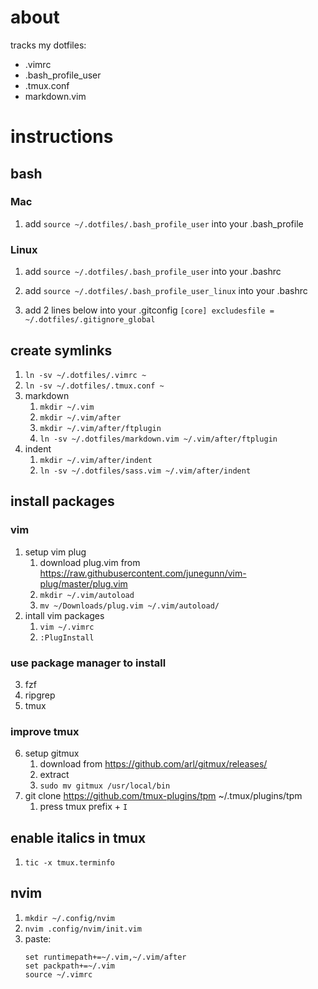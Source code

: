 # about
tracks my dotfiles:
- .vimrc
- .bash_profile_user
- .tmux.conf
- markdown.vim

# instructions

## bash

### Mac
1. add `source ~/.dotfiles/.bash_profile_user` into your .bash_profile

### Linux
1. add `source ~/.dotfiles/.bash_profile_user` into your .bashrc
2. add `source ~/.dotfiles/.bash_profile_user_linux` into your .bashrc

1. add 2 lines below into your .gitconfig
    `[core]
        excludesfile = ~/.dotfiles/.gitignore_global`

## create symlinks
1. `ln -sv ~/.dotfiles/.vimrc ~`
2. `ln -sv ~/.dotfiles/.tmux.conf ~`
3. markdown
    1. `mkdir ~/.vim`
    2. `mkdir ~/.vim/after`
    3. `mkdir ~/.vim/after/ftplugin`
    4. `ln -sv ~/.dotfiles/markdown.vim ~/.vim/after/ftplugin`
4. indent
    1. `mkdir ~/.vim/after/indent`
    2. `ln -sv ~/.dotfiles/sass.vim ~/.vim/after/indent`

## install packages
### vim
1. setup vim plug
    1. download plug.vim from https://raw.githubusercontent.com/junegunn/vim-plug/master/plug.vim
    2. `mkdir ~/.vim/autoload`
    3. `mv ~/Downloads/plug.vim ~/.vim/autoload/`
2. intall vim packages
    1. `vim ~/.vimrc`
    2. `:PlugInstall`

### use package manager to install
3. fzf
4. ripgrep
5. tmux

### improve tmux
6. setup gitmux
    1. download from https://github.com/arl/gitmux/releases/
    2. extract
    3. `sudo mv gitmux /usr/local/bin`
7. git clone https://github.com/tmux-plugins/tpm ~/.tmux/plugins/tpm
    1. press tmux prefix + `I`

## enable italics in tmux
1. `tic -x tmux.terminfo`

## nvim
1. `mkdir ~/.config/nvim`
2. `nvim .config/nvim/init.vim`
3. paste:
    ```
    set runtimepath+=~/.vim,~/.vim/after
    set packpath+=~/.vim
    source ~/.vimrc
    ```
